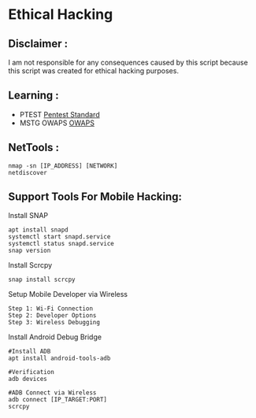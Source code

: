 # Ethical Hacking
Disclaimer :
---
I am not responsible for any consequences caused by this script because this script was created for ethical hacking purposes.

Learning :
---
- PTEST [Pentest Standard](http://www.pentest-standard.org/index.php/PTES_Technical_Guidelines)
- MSTG OWAPS [OWAPS](https://owasp.org/www-project-web-security-testing-guide/latest/3-The_OWASP_Testing_Framework/1-Penetration_Testing_Methodologies#owasp-testing-guides)

NetTools :
---
```
nmap -sn [IP_ADDRESS] [NETWORK]
netdiscover
```
Support Tools For Mobile Hacking:
---
Install SNAP
```
apt install snapd
systemctl start snapd.service
systemctl status snapd.service
snap version
```
Install Scrcpy
```
snap install scrcpy
```
Setup Mobile Developer via Wireless
```
Step 1: Wi-Fi Connection
Step 2: Developer Options
Step 3: Wireless Debugging
```
Install Android Debug Bridge
```
#Install ADB
apt install android-tools-adb

#Verification
adb devices

#ADB Connect via Wireless
adb connect [IP_TARGET:PORT]
scrcpy
```

